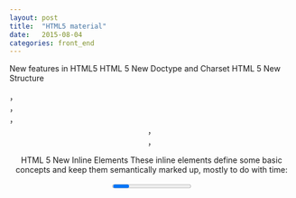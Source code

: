 ```yaml
---
layout: post
title:  "HTML5 material"
date:   2015-08-04 
categories: front_end
---
```

New features in HTML5
HTML 5 New Doctype and Charset
HTML 5 New Structure <section>，<article>，<nav>，<header>，<footer>，<aside>


HTML 5 New Inline Elements
These inline elements define some basic concepts and keep them semantically marked up, mostly to do with time:<mark> <figure> <figcaption> <time> <progress> <meter>。

HTML 5 New Form Types: datetime,datetime-local,date,month,week,time,number,range,email,url
新增的表单元素：
<datalist>:定义下拉列表，和<option>配合使用。
<keygen>:密钥对生成器。
<output>:output 元素用于不同类型的输出，比如计算或脚本输出。
新增的form标签属性：
autocomplete属性（自动完成）和novalidate属性（规定在提交表单时不应该验证 form 或 input 域）

HTML 5 New Dynamic Pages Support
Context menus 
href 
async attribute 
<details> 
<datagrid> 
<menu> 
<command>

HTML 5 New Elements <canvas> <video> <audio>

HTML 5 Removes Some Elements
acronym
applet
basefont
big
center
dir
font
frame
frameset
isindex
noframes
noscript
s
strike
tt
u

